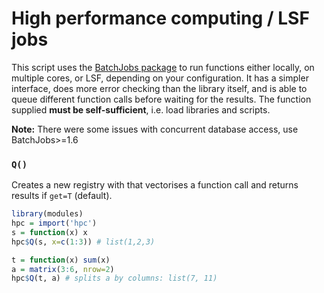 High performance computing / LSF jobs
=====================================

This script uses the [BatchJobs package](https://github.com/tudo-r/BatchJobs) to run functions either locally, on
multiple cores, or LSF, depending on your configuration. It has a simpler
interface, does more error checking than the library itself, and is able to
queue different function calls before waiting for the results. The function
supplied **must be self-sufficient**, i.e. load libraries and scripts.

**Note:** There were some issues with concurrent database access, use BatchJobs>=1.6

### `Q()`

Creates a new registry with that vectorises a function call and returns 
results if `get=T` (default).

```r
library(modules)
hpc = import('hpc')
s = function(x) x
hpc$Q(s, x=c(1:3)) # list(1,2,3)
```

```r
t = function(x) sum(x)
a = matrix(3:6, nrow=2)
hpc$Q(t, a) # splits a by columns: list(7, 11)
```
